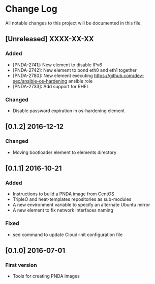 # Change Log
All notable changes to this project will be documented in this file.

## [Unreleased] XXXX-XX-XX
### Added
- [PNDA-2741]: New element to disable IPv6
- [PNDA-2742]: New element to bond eth0 and eth1 together
- [PNDA-2780]: New element executing https://github.com/dev-sec/ansible-os-hardening ansible role
- [PNDA-2733]: Add support for RHEL 

### Changed
- Disable password expiration in os-hardening element

## [0.1.2] 2016-12-12
### Changed
- Moving bootloader element to elements directory

## [0.1.1] 2016-10-21
### Added
- Instructions to build a PNDA image from CentOS
- TripleO and heat-templates repositories as sub-modules
- A new environment variable to specify an alternate Ubuntu mirror
- A new element to fix network interfaces naming

### Fixed
- sed command to update Cloud-init configuration file

## [0.1.0] 2016-07-01
### First version
- Tools for creating PNDA images
